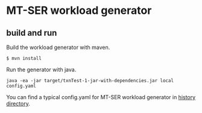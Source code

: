 # MT-SER workload generator

## build and run

Build the workload generator with maven.

```
$ mvn install
```

Run the generator with java.

```
java -ea -jar target/txnTest-1-jar-with-dependencies.jar local config.yaml
```

You can find a typical config.yaml for MT-SER workload generator in [history directory](../../../History/figures/fig_8_a/n8_k200_t40000_kd0_pre/mini-config.yaml).